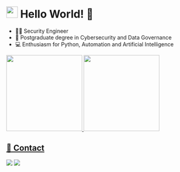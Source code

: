 <h1 align="left"> <img src="https://raw.githubusercontent.com/kaueMarques/kaueMarques/master/hi.gif" height="30px"> Hello World! 🖖</h1>

- 🕵️‍♀️ Security Engineer
- 📙 Postgraduate degree in Cybersecurity and Data Governance
- 💻 Enthusiasm for Python, Automation and Artificial Intelligence
  
 <div>
  <a href="https://github.com/brunoabreusz">
  <img height="200em" src="https://github-readme-stats.vercel.app/api?username=brunoabreusz&show_icons=true&theme=merko&include_all_commits=true&count_private=true"/>
  <img height="200em" src="https://github-readme-stats.vercel.app/api/top-langs/?username=brunoabreusz&layout=compact&langs_count=7&theme=merko"/>  
 </div>
 
## 📝 Contact
<div>
  <a href = "mailto:bruno.abreu@stone.com.br"><img src="https://img.shields.io/badge/Gmail-D14836?style=for-the-badge&logo=gmail&logoColor=white" target="_blank"></a>
  <a href="https://www.linkedin.com/in/brunoabreusz/" target="_blank"><img src="https://img.shields.io/badge/-LinkedIn-%230077B5?style=for-the-badge&logo=linkedin&logoColor=white" target="_blank"></a>  
</div>
